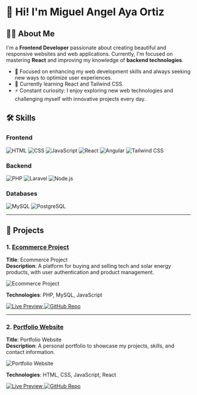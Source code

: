 # 👋 Hi! I'm Miguel Angel Aya Ortiz

## 👨‍💻 About Me
I'm a **Frontend Developer** passionate about creating beautiful and responsive websites and web applications. Currently, I'm focused on mastering **React** and improving my knowledge of **backend technologies**.

- 🚀 Focused on enhancing my web development skills and always seeking new ways to optimize user experiences.
- 🌱 Currently learning React and Tailwind CSS.
- ⚡ Constant curiosity: I enjoy exploring new web technologies and challenging myself with innovative projects every day.

## 🛠️ Skills

### Frontend
<p align="left">
  <img src="https://img.shields.io/badge/HTML-%23E34F26.svg?&style=for-the-badge&logo=html5&logoColor=white" alt="HTML">
  <img src="https://img.shields.io/badge/CSS-%231572B6.svg?&style=for-the-badge&logo=css3&logoColor=white" alt="CSS">
  <img src="https://img.shields.io/badge/JavaScript-%23F7DF1E.svg?&style=for-the-badge&logo=javascript&logoColor=black" alt="JavaScript">
  <img src="https://img.shields.io/badge/React-%2361DAFB.svg?&style=for-the-badge&logo=react&logoColor=black" alt="React">
  <img src="https://img.shields.io/badge/Angular-%23DD0031.svg?&style=for-the-badge&logo=angular&logoColor=white" alt="Angular">
  <img src="https://img.shields.io/badge/Tailwind%20CSS-%2338B2AC.svg?&style=for-the-badge&logo=tailwindcss&logoColor=white" alt="Tailwind CSS">
</p>

### Backend
<p align="left">
  <img src="https://img.shields.io/badge/PHP-%23777BB4.svg?&style=for-the-badge&logo=php&logoColor=white" alt="PHP">
  <img src="https://img.shields.io/badge/Laravel-%23FF2D20.svg?&style=for-the-badge&logo=laravel&logoColor=white" alt="Laravel">
  <img src="https://img.shields.io/badge/Node.js-%23339933.svg?&style=for-the-badge&logo=node.js&logoColor=white" alt="Node.js">
</p>

### Databases
<p align="left">
  <img src="https://img.shields.io/badge/MySQL-%234479A1.svg?&style=for-the-badge&logo=mysql&logoColor=white" alt="MySQL">
  <img src="https://img.shields.io/badge/PostgreSQL-%23336791.svg?&style=for-the-badge&logo=postgresql&logoColor=white" alt="PostgreSQL">
</p>

---

## 🚀 Projects

### 1. [Ecommerce Project](https://github.com/username/ecommerce-project)
**Title**: Ecommerce Project  
**Description**: A platform for buying and selling tech and solar energy products, with user authentication and product management.

![Ecommerce Project](https://upload.wikimedia.org/wikipedia/commons/5/58/Logo_Spidemar.png) <!-- Esta es la imagen de prueba, puedes cambiarla luego -->

**Technologies**: PHP, MySQL, JavaScript

<p align="left">
  <a href="https://link-to-preview.com">
    <img src="https://img.shields.io/badge/Preview-%239B59B6?style=for-the-badge&logo=googlechrome&logoColor=white" alt="Live Preview"/>
  </a>
  <a href="https://github.com/username/ecommerce-project">
    <img src="https://img.shields.io/badge/GitHub-181717?style=for-the-badge&logo=github&logoColor=white" alt="GitHub Repo"/>
  </a>
</p>

---

### 2. [Portfolio Website](https://github.com/username/portfolio-website)
**Title**: Portfolio Website  
**Description**: A personal portfolio to showcase my projects, skills, and contact information.

![Portfolio Website](https://upload.wikimedia.org/wikipedia/commons/5/58/Logo_Spidemar.png) <!-- Esta es la imagen de prueba, puedes cambiarla luego -->

**Technologies**: HTML, CSS, JavaScript, React

<p align="left">
  <a href="https://link-to-preview.com">
    <img src="https://img.shields.io/badge/Preview-%239B59B6?style=for-the-badge&logo=googlechrome&logoColor=white" alt="Live Preview"/>
  </a>
  <a href="https://github.com/username/portfolio-website">
    <img src="https://img.shields.io/badge/GitHub-181717?style=for-the-badge&logo=github&logoColor=white" alt="GitHub Repo"/>
  </a>
</p>


